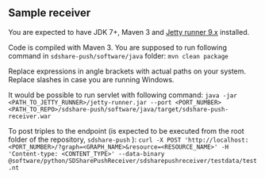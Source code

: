 ## Sample receiver

You are expected to have JDK 7+, Maven 3 and [Jetty runner 9.x](http://search.maven.org/#artifactdetails|org.eclipse.jetty|jetty-runner|9.2.4.v20141103|jar) installed.

Code is compiled with Maven 3. You are supposed to run following command in `sdshare-push/software/java` folder: `mvn clean package`

Replace expressions in angle brackets with actual paths on your system. Replace slashes in case you are running Windows.

It would be possible to run servlet with following command: `java -jar <PATH_TO_JETTY_RUNNER>/jetty-runner.jar --port <PORT_NUMBER> <PATH_TO_REPO>/sdshare-push/software/java/target/sdshare-push-receiver.war`

To post triples to the endpoint (is expected to be executed from the root folder of the repository, `sdshare-push` ): `curl -X POST 'http://localhost:<PORT_NUMBER>/?graph=<GRAPH_NAME>&resource=<RESOURCE_NAME>' -H 'Content-type: <CONTENT_TYPE>' --data-binary @software/python/SDSharePushReceiver/sdsharepushreceiver/testdata/test.nt`
